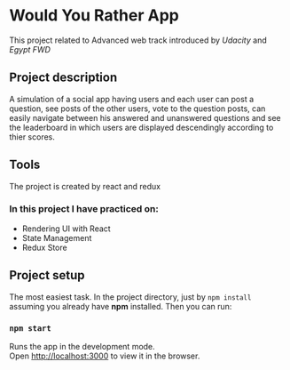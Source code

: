 # Would You Rather App

This project related to Advanced web track introduced by *Udacity* and *Egypt FWD*

## Project description
   A simulation of a social app having users and each user can post a question, see posts of the other users, vote to the question posts, can easily navigate between his answered and unanswered questions and see the leaderboard in which users are displayed descendingly according to thier scores.

## Tools
  The project is created by react and redux 

### In this project I have practiced on:
 - Rendering UI with React
 - State Management
 - Redux Store
  
## Project setup
  The most easiest task. In the project directory, just by `npm install` assuming you already have **npm** installed. 
  Then you can run:

### `npm start`

Runs the app in the development mode.\
Open [http://localhost:3000](http://localhost:3000) to view it in the browser.
